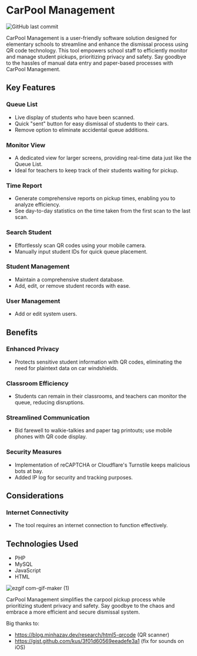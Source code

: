 # CarPool Management

![GitHub last commit](https://img.shields.io/github/last-commit/ljara2106/Carpool-Management)

CarPool Management is a user-friendly software solution designed for elementary schools to streamline and enhance the dismissal process using QR code technology. This tool empowers school staff to efficiently monitor and manage student pickups, prioritizing privacy and safety. Say goodbye to the hassles of manual data entry and paper-based processes with CarPool Management.

## Key Features

### Queue List
- Live display of students who have been scanned.
- Quick "sent" button for easy dismissal of students to their cars.
- Remove option to eliminate accidental queue additions.

### Monitor View
- A dedicated view for larger screens, providing real-time data just like the Queue List.
- Ideal for teachers to keep track of their students waiting for pickup.

### Time Report
- Generate comprehensive reports on pickup times, enabling you to analyze efficiency.
- See day-to-day statistics on the time taken from the first scan to the last scan.

### Search Student
- Effortlessly scan QR codes using your mobile camera.
- Manually input student IDs for quick queue placement.

### Student Management
- Maintain a comprehensive student database.
- Add, edit, or remove student records with ease.

### User Management
- Add or edit system users.

## Benefits

### Enhanced Privacy
- Protects sensitive student information with QR codes, eliminating the need for plaintext data on car windshields.

### Classroom Efficiency
- Students can remain in their classrooms, and teachers can monitor the queue, reducing disruptions.

### Streamlined Communication
- Bid farewell to walkie-talkies and paper tag printouts; use mobile phones with QR code display.

### Security Measures
- Implementation of reCAPTCHA or Cloudflare's Turnstile keeps malicious bots at bay.
- Added IP log for security and tracking purposes.

## Considerations

### Internet Connectivity
- The tool requires an internet connection to function effectively.

## Technologies Used

- PHP
- MySQL
- JavaScript
- HTML

![ezgif com-gif-maker (1)](https://user-images.githubusercontent.com/20650464/209595806-8379244a-5913-49a9-9624-82f82b5b47fe.gif)


CarPool Management simplifies the carpool pickup process while prioritizing student privacy and safety. Say goodbye to the chaos and embrace a more efficient and secure dismissal system.



Big thanks to:
- https://blog.minhazav.dev/research/html5-qrcode (QR scanner)
- https://gist.github.com/kus/3f01d60569eeadefe3a1 (fix for sounds on iOS)



